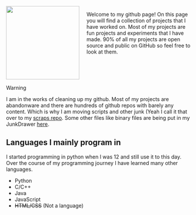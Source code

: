 <div style="display: flex;">

  <div style="flex: 30%;">
    <img src="https://0x4248.dev/logo.svg" width="200px" style="margin:auto;">

  </div>

  <div style="flex: 70%; padding-left: 20px;">
    <p>Welcome to my github page! On this page you will find a collection of projects that I have worked on. Most of my projects are fun projects and experiments that I have made. 90% of all my 
  projects are open source and public on GitHub so feel free to look at them.<p>
  </div>

</div>

>[!warning]
> I am in the works of cleaning up my github. Most of my projects are abandonware and there are hundreds of github repos with barely any content. Which is why I am moving scripts and other junk (Yeah I call it that over to my [scraps repo](https://github.com/0x4248/scraps). Some other files like binary files are being put in my JunkDrawer [here](https://github.com/0x4248/junkdrawer).

## Languages I mainly program in

I started programming in python when I was 12 and still use it to this day. Over the course of my programming journey I have learned many other languages.

-   Python
-   C/C++
-   Java
-   JavaScript
-   ~~HTML/CSS~~ (Not a language)

